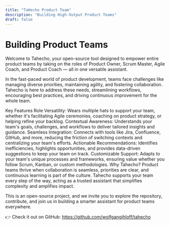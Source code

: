 ```yaml
---
title: "TaHecho Product Team"
description: "Building High-Output Product Teams"
draft: false
---
```


# Building Product Teams

Welcome to Tahecho, your open-source tool designed to empower entire product teams by taking on the roles of Product Owner, Scrum Master, Agile Coach, and Product Coach — all in one versatile assistant.

In the fast-paced world of product development, teams face challenges like managing diverse priorities, maintaining agility, and fostering collaboration. Tahecho is here to address these needs, streamlining workflows, encouraging best practices, and driving continuous improvement for the whole team.

Key Features
Role Versatility: Wears multiple hats to support your team, whether it's facilitating Agile ceremonies, coaching on product strategy, or helping refine your backlog.
Contextual Awareness: Understands your team's goals, challenges, and workflows to deliver tailored insights and guidance.
Seamless Integration: Connects with tools like Jira, Confluence, GitHub, and more, reducing the friction of switching contexts and centralizing your team's efforts.
Actionable Recommendations: Identifies inefficiencies, highlights opportunities, and provides data-driven suggestions to keep your team on track.
Customizable Support: Adapts to your team's unique processes and frameworks, ensuring value whether you follow Scrum, Kanban, or custom methodologies.
Why Tahecho?
Product teams thrive when collaboration is seamless, priorities are clear, and continuous learning is part of the culture. Tahecho supports your team every step of the way, acting as a trusted assistant that simplifies complexity and amplifies impact.

This is an open-source project, and we invite you to explore the repository, contribute, and join us in building a smarter assistant for product teams everywhere.

👉 Check it out on GitHub: https://github.com/wolfgangihloff/tahecho